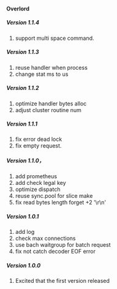#### Overlord
##### Version 1.1.4
1. support multi space command.

##### Version 1.1.3
1. reuse handler when process  
2. change stat ms to us  

##### Version 1.1.2
1. optimize handler bytes alloc  
2. adjust cluster routine num  

##### Version 1.1.1
1. fix error dead lock  
2. fix empty request.  

##### Version 1.1.0，
1. add prometheus  
2. add check legal key  
3. optimize dispatch  
4. reuse sync.pool for slice make  
5. fix read bytes length forget +2 '\r\n'  

##### Version 1.0.1
1. add log  
2. check max connections  
3. use bach waitgroup for batch request  
4. fix not catch decoder EOF error  

##### Version 1.0.0
1. Excited that the first version released  
